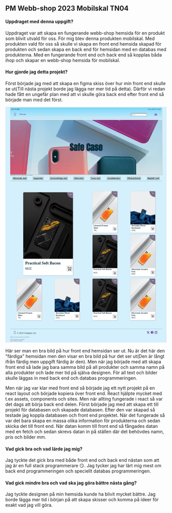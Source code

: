 ## PM Webb-shop 2023 Mobilskal TN04

#### Uppdraget med denna uppgift?
Uppdraget var att skapa en fungerande webb-shop hemsida för en produkt som blivit utvald för oss. För mig blev denna produkten mobilskal. Med produkten vald för oss så skulle vi skapa en front end hemsida skapad för produkten och sedan skapa en back end för hemsidan med en databas med produkterna. Med en fungerande front end och back end så kopplas båda ihop och skapar en webb-shop hemsida för mobilskal.

#### Hur gjorde jag detta projekt?
Först började jag med att skapa en figma skiss över hur min front end skulle se ut(Till nästa projekt borde jag lägga ner mer tid på detta). Därför vi redan hade fått en ungefär plan med att vi skulle göra back end efter front end så började man med det först. 

![Färdiga hemsidan](./public/img/Webb-Shop%20-%20localhost.png "Färdiga hemsidan")

Här ser man en bra bild på hur front end hemsidan ser ut. Nu är det här den "färdiga" hemsidan men den visar en bra bild på hur det ser ut(Den är långt ifrån färdig men uppgift färdig är den). Men när jag började med att skapa front end så lade jag bara samma bild på all produkter och samma namn på alla produkter och lade mer tid på själva designen. För all text och bilder skulle läggas in med back end och databas programmeringen. 

Men när jag var klar med front end så började jag ett nytt projekt på en react layout och började kopiera över front end. React hjälpte mycket med t.ex assets, components och sites. Men när allting fungerade i react så var det dags att börja back end delen. Först började jag med att skapa ett till projekt för databasen och skapade databasen. Efter den var skapad så testade jag koppla databasen och front end projektet. När det fungerade så var det bara skapa en massa olika information för produkterna och sedan skicka det till front end. När datan komm till front end så fångades datan med en fetch och sedan skrevs datan in på ställen där det behövdes namn, pris och bilder mm.


#### Vad gick bra och vad lärde jag mig?
Jag tyckte det gick bra med både front end och back end nästan som att jag är en full stack programmerare 😏. Jag tycker jag har lärt mig mest om back end programmeringen och speciellt databas programmeringen.


#### Vad gick mindre bra och vad ska jag göra bättre nästa gång?
Jag tyckte designen på min hemsida kunde ha blivit mycket bättre. Jag borde lägga mer tid i början på att skapa skisser och komma på ideer för exakt vad jag vill göra. 
